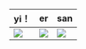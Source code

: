 |yi！|er|san|
|---|---|---|
|<img src="http://qiniu.cuixiaodao.com/qiniu/QQ20201129-0.gif" />|<img src="http://qiniu.cuixiaodao.com/qiniu/14335ac30d3c356e292307d06107add5.gif" />|<img src="http://qiniu.cuixiaodao.com/qiniu/3f8c6fe2e48fc81462c6d16a9086ef24.gif" />|
